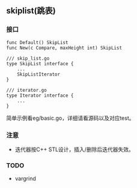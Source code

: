## skiplist(跳表)

### 接口

```
func Default() SkipList
func New(c Compare, maxHeight int) SkipList

/// skip_list.go
type SkipList interface {
    ...
	SkipListIterator
}

/// iterator.go
type Iterator interface {
    ...
}
```

简单示例看eg/basic.go，详细请看源码以及对应test。

### 注意

* 迭代器按C++ STL设计，插入/删除后迭代器失效。

### TODO

* vargrind
